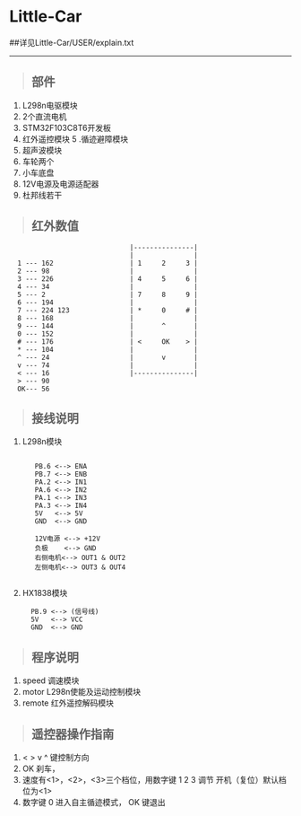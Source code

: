 # Little-Car
##详见Little-Car/USER/explain.txt
****
> ## **部件**
  1. L298n电驱模块
  2. 2个直流电机
  3. STM32F103C8T6开发板
  4. 红外遥控模块
  5 .循迹避障模块
  6. 超声波模块
  7. 车轮两个
  8. 小车底盘
  9. 12V电源及电源适配器
  10. 杜邦线若干
> ## 红外数值
```
                              |---------------|
                              |               |
  1 --- 162                   | 1     2     3 |
  2 --- 98                    |               |
  3 --- 226                   | 4     5     6 |
  4 --- 34                    |               |
  5 --- 2                     | 7     8     9 |
  6 --- 194                   |               |
  7 --- 224 123               | *     0     # |
  8 --- 168                   |               |
  9 --- 144                   |       ^       |
  0 --- 152                   |               |
  # --- 176                   | <     OK    > |
  * --- 104                   |               |
  ^ --- 24                    |       v       |
  v --- 74                    |               |
  < --- 16                    |---------------|
  > --- 90
  OK--- 56
  ```
  
> ## 接线说明
  1. L298n模块
     ``` 
 
        PB.6 <--> ENA
		PB.7 <--> ENB
		PA.2 <--> IN1
		PA.6 <--> IN2
		PA.1 <--> IN3
		PA.3 <--> IN4
		5V   <--> 5V
		GND  <--> GND
    
		12V电源 <--> +12V
		负极    <--> GND
		右侧电机<--> OUT1 & OUT2
		左侧电机<--> OUT3 & OUT4      
    
     ```
    
  2. HX1838模块
      ```
        PB.9 <--> (信号线)
		5V   <--> VCC
		GND  <--> GND
      ```
		
> ## 程序说明 

   1. speed 调速模块
   2. motor L298n使能及运动控制模块 
   3. remote 红外遥控解码模块
			
			
> ## 遥控器操作指南
  1. <  >  v  ^  键控制方向
  2. OK 刹车，
  3. 速度有<1>，<2>，<3>三个档位，用数字键 1  2  3  调节
     开机（复位）默认档位为<1>
  4. 数字键  0  进入自主循迹模式， OK   键退出
  
  
